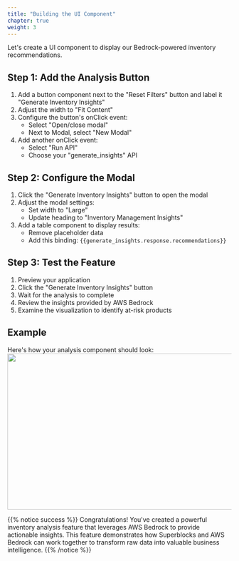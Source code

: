 ```yaml
---
title: "Building the UI Component"
chapter: true
weight: 3
---
```


Let's create a UI component to display our Bedrock-powered inventory recommendations.

## Step 1: Add the Analysis Button
1. Add a button component next to the "Reset Filters" button and label it "Generate Inventory Insights"
2. Adjust the width to "Fit Content"
3. Configure the button's onClick event:
   - Select "Open/close modal"
   - Next to Modal, select "New Modal"
4. Add another onClick event:
   - Select "Run API"
   - Choose your "generate_insights" API

## Step 2: Configure the Modal
1. Click the "Generate Inventory Insights" button to open the modal
2. Adjust the modal settings:
   - Set width to "Large"
   - Update heading to "Inventory Management Insights"
3. Add a table component to display results:
   - Remove placeholder data
   - Add this binding: `{{generate_insights.response.recommendations}}`

## Step 3: Test the Feature
1. Preview your application
2. Click the "Generate Inventory Insights" button
3. Wait for the analysis to complete
4. Review the insights provided by AWS Bedrock
5. Examine the visualization to identify at-risk products

## Example
Here's how your analysis component should look:
<br>
<img src="/images/inventory-analysis-feature.png" width="700" height="350" />

{{% notice success %}}
Congratulations! You've created a powerful inventory analysis feature that leverages AWS Bedrock to provide actionable insights. This feature demonstrates how Superblocks and AWS Bedrock can work together to transform raw data into valuable business intelligence.
{{% /notice %}}
